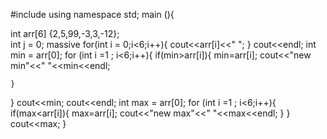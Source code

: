 #include <iostream>
using namespace std;
main (){

int arr[6] {2,5,99,-3,3,-12};         
int j = 0;
massive
for(int i = 0;i<6;i++){
    cout<<arr[i]<<" ";
}
cout<<endl;
int min = arr[0];
for (int i =1 ; i<6;i++){
    if(min>arr[i]){
       min=arr[i];
       cout<<"new min"<<" "<<min<<endl;

    }
}
cout<<min;
cout<<endl;
int max = arr[0];
for (int i =1 ; i<6;i++){
    if(max<arr[i]){
       max=arr[i];
       cout<<"new max"<<" "<<max<<endl;
    }
}
cout<<max;
}
